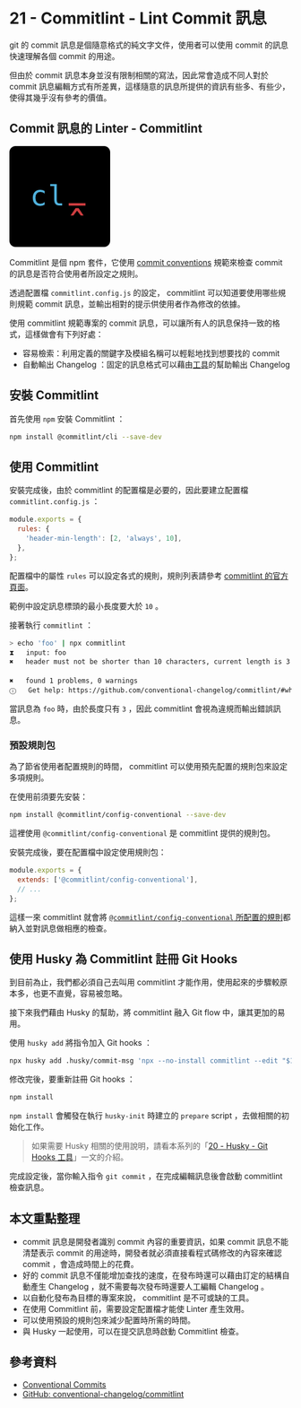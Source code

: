 # 21 - Commitlint - Lint Commit 訊息

git 的 commit 訊息是個隨意格式的純文字文件，使用者可以使用 commit 的訊息快速理解各個 commit 的用途。

但由於 commit 訊息本身並沒有限制相關的寫法，因此常會造成不同人對於 commit 訊息編輯方式有所差異，這樣隨意的訊息所提供的資訊有些多、有些少，使得其幾乎沒有參考的價值。

## Commit 訊息的 Linter - Commitlint

![icon](./assets/icon.png)

Commitlint 是個 npm 套件，它使用 [commit conventions](https://www.conventionalcommits.org/en/v1.0.0/) 規範來檢查 commit 的訊息是否符合使用者所設定之規則。

透過配置檔 `commitlint.config.js` 的設定， commitlint 可以知道要使用哪些規則規範 commit 訊息，並輸出相對的提示供使用者作為修改的依據。

使用 commitlint 規範專案的 commit 訊息，可以讓所有人的訊息保持一致的格式，這樣做會有下列好處：

- 容易檢索：利用定義的關鍵字及模組名稱可以輕鬆地找到想要找的 commit
- 自動輸出 Changelog ：固定的訊息格式可以藉由[工具](https://github.com/conventional-changelog/conventional-changelog)的幫助輸出 Changelog

## 安裝 Commitlint

首先使用 `npm` 安裝 Commitlint ：

```bash
npm install @commitlint/cli --save-dev
```

## 使用 Commitlint

安裝完成後，由於 commitlint 的配置檔是必要的，因此要建立配置檔 `commitlint.config.js` ：

```js
module.exports = {
  rules: {
    'header-min-length': [2, 'always', 10],
  },
};
```

配置檔中的屬性 `rules` 可以設定各式的規則，規則列表請參考 [commitlint 的官方頁面](https://commitlint.js.org/#/reference-rules)。

範例中設定訊息標頭的最小長度要大於 `10` 。

接著執行 `commitlint` ：

```bash
> echo 'foo' | npx commitlint
⧗   input: foo
✖   header must not be shorter than 10 characters, current length is 3 [header-min-length]

✖   found 1 problems, 0 warnings
ⓘ   Get help: https://github.com/conventional-changelog/commitlint/#what-is-commitlint
```

當訊息為 `foo` 時，由於長度只有 `3` ，因此 commitlint 會視為違規而輸出錯誤訊息。

### 預設規則包

為了節省使用者配置規則的時間， commitlint 可以使用預先配置的規則包來設定多項規則。

在使用前須要先安裝：

```bash
npm install @commitlint/config-conventional --save-dev
```

這裡使用 `@commitlint/config-conventional` 是 commitlint 提供的規則包。

安裝完成後，要在配置檔中設定使用規則包：

```js
module.exports = {
  extends: ['@commitlint/config-conventional'],
  // ...
};
```

這樣一來 commitlint 就會將 [`@commitlint/config-conventional` 所配置的規則](https://github.com/conventional-changelog/commitlint/blob/5403f0b5bcab43803708997c482a44a7d1151480/@commitlint/config-conventional/index.js)都納入並對訊息做相應的檢查。

## 使用 Husky 為 Commitlint 註冊 Git Hooks

到目前為止，我們都必須自己去叫用 commitlint 才能作用，使用起來的步驟較原本多，也更不直覺，容易被忽略。

接下來我們藉由 Husky 的幫助，將 commitlint 融入 Git flow 中，讓其更加的易用。

使用 `husky add` 將指令加入 Git hooks ：

```bash
npx husky add .husky/commit-msg 'npx --no-install commitlint --edit "$1"'
```

修改完後，要重新註冊 Git hooks ：

```bash
npm install
```

`npm install` 會觸發在執行 `husky-init` 時建立的 `prepare` script ，去做相關的初始化工作。

> 如果需要 Husky 相關的使用說明，請看本系列的「[20 - Husky - Git Hooks 工具](../20-husky/README.md)」一文的介紹。

完成設定後，當你輸入指令 `git commit` ，在完成編輯訊息後會啟動 commitlint 檢查訊息。

## 本文重點整理

- commit 訊息是開發者識別 commit 內容的重要資訊，如果 commit 訊息不能清楚表示 commit 的用途時，開發者就必須直接看程式碼修改的內容來確認 commit ，會造成時間上的花費。
- 好的 commit 訊息不僅能增加查找的速度，在發布時還可以藉由訂定的結構自動產生 Changelog ，就不需要每次發布時還要人工編輯 Changelog 。
- 以自動化發布為目標的專案來說， commitlint 是不可或缺的工具。
- 在使用 Commitlint 前，需要設定配置檔才能使 Linter 產生效用。
- 可以使用預設的規則包來減少配置時所需的時間。
- 與 Husky 一起使用，可以在提交訊息時啟動 Commitlint 檢查。

## 參考資料

- [Conventional Commits](https://www.conventionalcommits.org/en/v1.0.0/)
- [GitHub: conventional-changelog/commitlint](https://github.com/conventional-changelog/commitlint)
